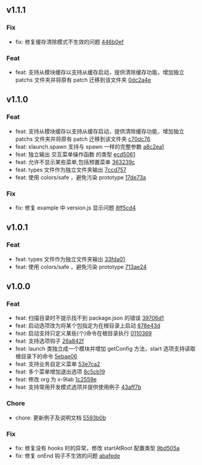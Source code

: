## v1.1.1

### Fix
- fix: 修复缓存清除模式不生效的问题 [446b0ef](https://github.com/x-9lab/launch/commit/446b0efa70a99b3e523e3228cdd99382f274a348)

### Feat
- feat: 支持从模块缓存以支持从缓存启动，提供清除缓存功能，增加独立 patchs 文件夹并将原有 patch 迁移到该文件夹 [0dc2a4e](https://github.com/x-9lab/launch/commit/0dc2a4efec7ea23ab7398bbbf1eaee75f3f0753b)

## v1.1.0

### Feat
- feat: 支持从模块缓存以支持从缓存启动，提供清除缓存功能，增加独立 patchs 文件夹并将原有 patch 迁移到该文件夹 [c70dc76](https://github.com/x-9lab/launch/commit/c70dc76fcda6a5096d7b9b1d36b6c291c79d8b3e)
- feat: xlaunch.spawn 支持与 spawn 一样的完整参数 [a8c2ea1](https://github.com/x-9lab/launch/commit/a8c2ea150d6d31e00938458d15bd7afbb474bac6)
- feat: 独立输出 交互菜单操作函数 的类型 [ecd5061](https://github.com/x-9lab/launch/commit/ecd50613e31499eee06468c36d10e4c178e17749)
- feat: 允许不显示某些菜单,包括预置菜单 [363239c](https://github.com/x-9lab/launch/commit/363239c4137fa14b431c105d5a915fd52d6a5a5e)
- feat: types 文件作为独立文件夹输出 [7ccd757](https://github.com/x-9lab/launch/commit/7ccd7571233a8ef10d7902fada1b6fda2fbcbbe0)
- feat: 使用 colors/safe ，避免污染 prototype [17de73a](https://github.com/x-9lab/launch/commit/17de73ab44611d107f4d8d493012f3bab7518d1f)

### Fix
- fix: 修复 example 中 version.js 显示问题 [8ff5cd4](https://github.com/x-9lab/launch/commit/8ff5cd4d43bd07081a2b67ef75adf600630afb7d)

## v1.0.1

### Feat
- feat: types 文件作为独立文件夹输出 [33fda01](https://github.com/x-9lab/launch/commit/33fda01fa6648f8bd885a741bd68de383dfdd6c6)
- feat: 使用 colors/safe ，避免污染 prototype [713ae24](https://github.com/x-9lab/launch/commit/713ae24394cc5a8adeafab9ba6d4b15fa594e28d)

## v1.0.0

### Feat
- feat: 扫描目录时不提示找不到 package.json 的错误 [39706d1](https://github.com/x-9lab/launch/commit/39706d154135eb99ef3ab155b3fe02d63ed71480)
- feat: 启动选项改为将某个包指定为在根目录上启动 [878e43d](https://github.com/x-9lab/launch/commit/878e43dd3a605a10ad65c78a9f36a46c49e54b9a)
- feat: 启动支持只定义某些(个)命令在根目录执行 [0110369](https://github.com/x-9lab/launch/commit/01103695e89316aaf3abfb18da72423c912b314f)
- feat: 支持选项钩子 [26a842f](https://github.com/x-9lab/launch/commit/26a842f8f90ed4a65328a2d6a7dbf19025b9c35b)
- feat: launch 类独立成一个模块并增加 getConfig 方法，start 选项支持读取根目录下的命令 [5ebae06](https://github.com/x-9lab/launch/commit/5ebae06716a5460d35d58fb2a79817c35bc4abbc)
- feat: 支持业务自定义菜单 [53e7ca2](https://github.com/x-9lab/launch/commit/53e7ca268e56dec47dbb131d382898fff416c127)
- feat: 多个菜单增加退出选项 [8c5cb19](https://github.com/x-9lab/launch/commit/8c5cb198dae97963cff0e2e8221a0ff8d7fa30a2)
- feat: 修改 org 为 x-9lab [1c2559e](https://github.com/x-9lab/launch/commit/1c2559ec8e6a50aca83166d31c5f3d1290d78ca9)
- feat: 支持常用开发模式选项并提供使用例子 [43aff7b](https://github.com/x-9lab/launch/commit/43aff7bb72230240d087b3b17130ee7325f877c9)

### Chore
- chore: 更新例子及说明文档 [5593b0b](https://github.com/x-9lab/launch/commit/5593b0b2fd7cc308370b0648d089dedcbf9f3410)

### Fix
- fix: 修复没有 hooks 时的异常，修改 startAtRoot 配置类型 [9bd505a](https://github.com/x-9lab/launch/commit/9bd505a25bed393e56234e225dd1044ea06f01bd)
- fix: 修复 onEnd 钩子不生效的问题 [abafede](https://github.com/x-9lab/launch/commit/abafedecd8ea79c730ac4206c024e174450360eb)

